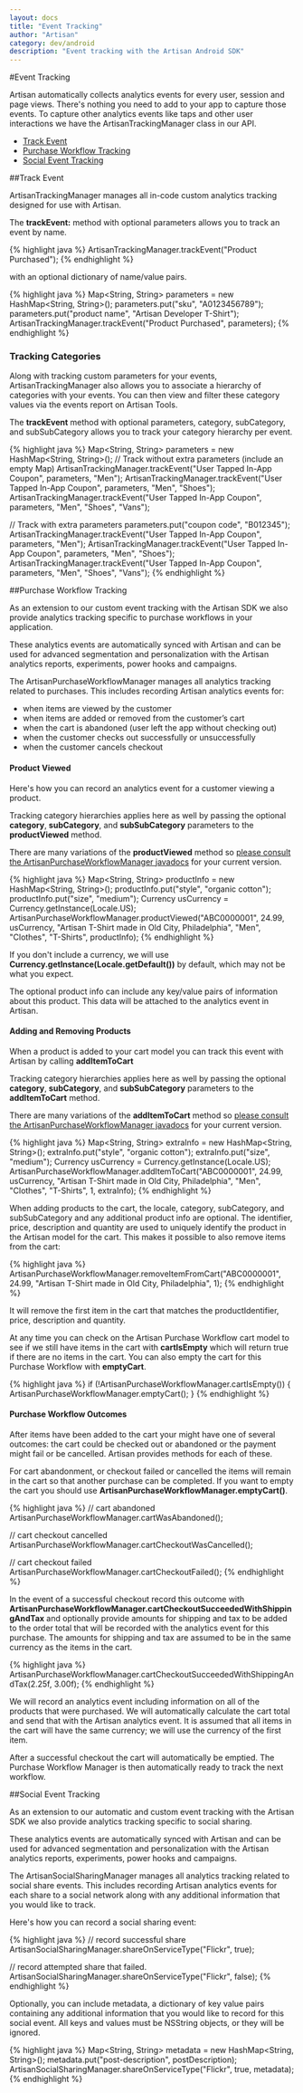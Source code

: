 ```yaml
---
layout: docs
title: "Event Tracking"
author: "Artisan"
category: dev/android
description: "Event tracking with the Artisan Android SDK"
---
```


#Event Tracking

Artisan automatically collects analytics events for every user, session and page views. There's nothing you need to add to your app to capture those events. To capture other analytics events like taps and other user interactions we have the ArtisanTrackingManager class in our API.

<ul>
  <li><a href="#trackevent">Track Event</a></li>
  <li><a href="#commerce">Purchase Workflow Tracking</a></li>
  <li><a href="#social">Social Event Tracking</a></li>
</ul>

<div id="trackevent"></div>

##Track Event

ArtisanTrackingManager manages all in-code custom analytics tracking designed for use with Artisan.

The **trackEvent:** method with optional parameters allows you to track an event by name.

{% highlight java %}
ArtisanTrackingManager.trackEvent("Product Purchased");
{% endhighlight %}

with an optional dictionary of name/value pairs.

{% highlight java %}
Map<String, String> parameters = new HashMap<String, String>();
parameters.put("sku", "A0123456789");
parameters.put("product name", "Artisan Developer T-Shirt");
ArtisanTrackingManager.trackEvent("Product Purchased", parameters);
{% endhighlight %}

### Tracking Categories

Along with tracking custom parameters for your events, ArtisanTrackingManager also allows you to associate a hierarchy of categories with your events. You can then view and filter these category values via the events report on Artisan Tools.

The **trackEvent** method with optional parameters, category, subCategory, and subSubCategory allows you to track your category hierarchy per event.

{% highlight java %}
Map<String, String> parameters = new HashMap<String, String>();
// Track without extra parameters (include an empty Map)
ArtisanTrackingManager.trackEvent("User Tapped In-App Coupon", parameters, "Men");
ArtisanTrackingManager.trackEvent("User Tapped In-App Coupon", parameters, "Men", "Shoes");
ArtisanTrackingManager.trackEvent("User Tapped In-App Coupon", parameters, "Men", "Shoes", "Vans");

// Track with extra parameters
parameters.put("coupon code", "B012345");
ArtisanTrackingManager.trackEvent("User Tapped In-App Coupon", parameters, "Men");
ArtisanTrackingManager.trackEvent("User Tapped In-App Coupon", parameters, "Men", "Shoes");
ArtisanTrackingManager.trackEvent("User Tapped In-App Coupon", parameters, "Men", "Shoes", "Vans");
{% endhighlight %}


<div id="commerce"></div>

##Purchase Workflow Tracking

As an extension to our custom event tracking with the Artisan SDK we also provide analytics tracking specific to purchase workflows in your application.

These analytics events are automatically synced with Artisan and can be used for advanced segmentation and personalization with the Artisan analytics reports, experiments, power hooks and campaigns.

The ArtisanPurchaseWorkflowManager manages all analytics tracking related to purchases. This includes recording Artisan analytics events for:

<ul>
<li>when items are viewed by the customer</li>
<li>when items are added or removed from the customer’s cart</li>
<li>when the cart is abandoned (user left the app without checking out)</li>
<li>when the customer checks out successfully or unsuccessfully</li>
<li>when the customer cancels checkout</li>
</ul>

#### Product Viewed

Here's how you can record an analytics event for a customer viewing a product.

Tracking category hierarchies applies here as well by passing the optional **category**, **subCategory**, and **subSubCategory** parameters to the **productViewed** method.

There are many variations of the **productViewed** method so [please consult the ArtisanPurchaseWorkflowManager javadocs](http://docs.useartisan.com/dev/android/javadocs/) for your current version.

{% highlight java %}
Map<String, String> productInfo = new HashMap<String, String>();
 productInfo.put("style", "organic cotton");
 productInfo.put("size", "medium");
 Currency usCurrency = Currency.getInstance(Locale.US);
 ArtisanPurchaseWorkflowManager.productViewed("ABC0000001", 24.99, usCurrency, "Artisan T-Shirt made in Old City, Philadelphia", "Men", "Clothes", "T-Shirts", productInfo);
{% endhighlight %}

<div class="note note-hint">
<p>If you don't include a currency, we will use <strong>Currency.getInstance(Locale.getDefault())</strong> by default, which may not be what you expect.</p>
</div>

The optional product info can include any key/value pairs of information about this product. This data will be attached to the analytics event in Artisan.

#### Adding and Removing Products

When a product is added to your cart model you can track this event with Artisan by calling **addItemToCart**

Tracking category hierarchies applies here as well by passing the optional **category**, **subCategory**, and **subSubCategory** parameters to the **addItemToCart** method.

There are many variations of the **addItemToCart** method so [please consult the ArtisanPurchaseWorkflowManager javadocs](http://docs.useartisan.com/dev/android/javadocs/) for your current version.

{% highlight java %}
 Map<String, String> extraInfo = new HashMap<String, String>();
 extraInfo.put("style", "organic cotton");
 extraInfo.put("size", "medium");
 Currency usCurrency = Currency.getInstance(Locale.US);
 ArtisanPurchaseWorkflowManager.addItemToCart("ABC0000001", 24.99, usCurrency, "Artisan T-Shirt made in Old City, Philadelphia", "Men", "Clothes", "T-Shirts", 1, extraInfo);
{% endhighlight %}

When adding products to the cart, the locale, category, subCategory, and subSubCategory and any additional product info are optional. The identifier, price, description and quantity are used to uniquely identify the product in the Artisan model for the cart. This makes it possible to also remove items from the cart:

{% highlight java %}
 ArtisanPurchaseWorkflowManager.removeItemFromCart("ABC0000001", 24.99, "Artisan T-Shirt made in Old City, Philadelphia", 1);
{% endhighlight %}

It will remove the first item in the cart that matches the productIdentifier, price, description and quantity.

At any time you can check on the Artisan Purchase Workflow cart model to see if we still have items in the cart with **cartIsEmpty** which will return true if there are no items in the cart. You can also empty the cart for this Purchase Workflow with **emptyCart**.

{% highlight java %}
if (!ArtisanPurchaseWorkflowManager.cartIsEmpty()) {
    ArtisanPurchaseWorkflowManager.emptyCart();
}
{% endhighlight %}

#### Purchase Workflow Outcomes

After items have been added to the cart your might have one of several outcomes: the cart could be checked out or abandoned or the payment might fail or be cancelled. Artisan provides methods for each of these.

For cart abandonment, or checkout failed or cancelled the items will remain in the cart so that another purchase can be completed. If you want to empty the cart you should use **ArtisanPurchaseWorkflowManager.emptyCart()**.

{% highlight java %}
// cart abandoned
ArtisanPurchaseWorkflowManager.cartWasAbandoned();

// cart checkout cancelled
ArtisanPurchaseWorkflowManager.cartCheckoutWasCancelled();

// cart checkout failed
ArtisanPurchaseWorkflowManager.cartCheckoutFailed();
{% endhighlight %}

In the event of a successful checkout record this outcome with **ArtisanPurchaseWorkflowManager.cartCheckoutSucceededWithShippingAndTax** and optionally provide amounts for shipping and tax to be added to the order total that will be recorded with the analytics event for this purchase. The amounts for shipping and tax are assumed to be in the same currency as the items in the cart.

{% highlight java %}
ArtisanPurchaseWorkflowManager.cartCheckoutSucceededWithShippingAndTax(2.25f, 3.00f);
{% endhighlight %}

We will record an analytics event including information on all of the products that were purchased. We will automatically calculate the cart total and send that with the Artisan analytics event. It is assumed that all items in the cart will have the same currency; we will use the currency of the first item.

After a successful checkout the cart will automatically be emptied. The Purchase Workflow Manager is then automatically ready to track the next workflow.

<div id="social"></div>

##Social Event Tracking

As an extension to our automatic and custom event tracking with the Artisan SDK we also provide analytics tracking specific to social sharing.

These analytics events are automatically synced with Artisan and can be used for advanced segmentation and personalization with the Artisan analytics reports, experiments, power hooks and campaigns.

The ArtisanSocialSharingManager manages all analytics tracking related to social share events. This includes recording Artisan analytics events for each share to a social network along with any additional information that you would like to track.

Here's how you can record a social sharing event:

{% highlight java %}
// record successful share
ArtisanSocialSharingManager.shareOnServiceType("Flickr", true);

// record attempted share that failed.
ArtisanSocialSharingManager.shareOnServiceType("Flickr", false);
{% endhighlight %}

Optionally, you can include metadata, a dictionary of key value pairs containing any additional information that you would like to record for this social event. All keys and values must be NSString objects, or they will be ignored.

{% highlight java %}
Map<String, String> metadata = new HashMap<String, String>();
metadata.put("post-description", postDescription);
ArtisanSocialSharingManager.shareOnServiceType("Flickr", true, metadata);
{% endhighlight %}
